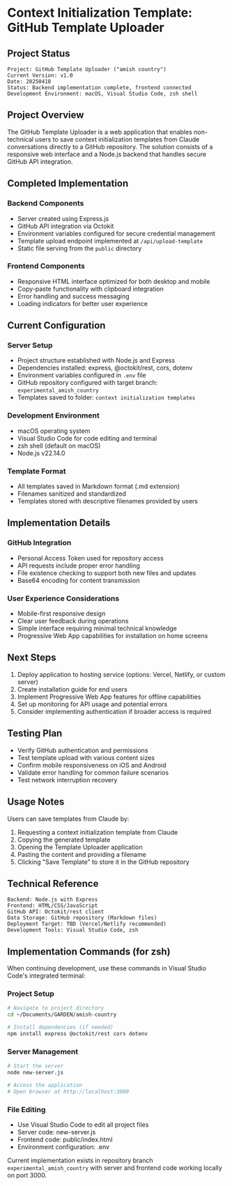 # Context Initialization Template: GitHub Template Uploader

## Project Status

```
Project: GitHub Template Uploader ("amish country")
Current Version: v1.0
Date: 20250418
Status: Backend implementation complete, frontend connected
Development Environment: macOS, Visual Studio Code, zsh shell
```

## Project Overview

The GitHub Template Uploader is a web application that enables non-technical users to save context initialization templates from Claude conversations directly to a GitHub repository. The solution consists of a responsive web interface and a Node.js backend that handles secure GitHub API integration.

## Completed Implementation

### Backend Components
- Server created using Express.js
- GitHub API integration via Octokit
- Environment variables configured for secure credential management
- Template upload endpoint implemented at `/api/upload-template`
- Static file serving from the `public` directory

### Frontend Components
- Responsive HTML interface optimized for both desktop and mobile
- Copy-paste functionality with clipboard integration
- Error handling and success messaging
- Loading indicators for better user experience

## Current Configuration

### Server Setup
- Project structure established with Node.js and Express
- Dependencies installed: express, @octokit/rest, cors, dotenv
- Environment variables configured in `.env` file
- GitHub repository configured with target branch: `experimental_amish_country`
- Templates saved to folder: `context initialization templates`

### Development Environment
- macOS operating system
- Visual Studio Code for code editing and terminal
- zsh shell (default on macOS)
- Node.js v22.14.0

### Template Format
- All templates saved in Markdown format (.md extension)
- Filenames sanitized and standardized
- Templates stored with descriptive filenames provided by users

## Implementation Details

### GitHub Integration
- Personal Access Token used for repository access
- API requests include proper error handling
- File existence checking to support both new files and updates
- Base64 encoding for content transmission

### User Experience Considerations
- Mobile-first responsive design
- Clear user feedback during operations
- Simple interface requiring minimal technical knowledge
- Progressive Web App capabilities for installation on home screens

## Next Steps

1. Deploy application to hosting service (options: Vercel, Netlify, or custom server)
2. Create installation guide for end users
3. Implement Progressive Web App features for offline capabilities
4. Set up monitoring for API usage and potential errors
5. Consider implementing authentication if broader access is required

## Testing Plan

- Verify GitHub authentication and permissions
- Test template upload with various content sizes
- Confirm mobile responsiveness on iOS and Android
- Validate error handling for common failure scenarios
- Test network interruption recovery

## Usage Notes

Users can save templates from Claude by:
1. Requesting a context initialization template from Claude
2. Copying the generated template
3. Opening the Template Uploader application
4. Pasting the content and providing a filename
5. Clicking "Save Template" to store it in the GitHub repository

## Technical Reference

```
Backend: Node.js with Express
Frontend: HTML/CSS/JavaScript
GitHub API: Octokit/rest client
Data Storage: GitHub repository (Markdown files)
Deployment Target: TBD (Vercel/Netlify recommended)
Development Tools: Visual Studio Code, zsh
```

## Implementation Commands (for zsh)

When continuing development, use these commands in Visual Studio Code's integrated terminal:

### Project Setup
```zsh
# Navigate to project directory
cd ~/Documents/GARDEN/amish-country

# Install dependencies (if needed)
npm install express @octokit/rest cors dotenv
```

### Server Management
```zsh
# Start the server
node new-server.js

# Access the application
# Open browser at http://localhost:3000
```

### File Editing
- Use Visual Studio Code to edit all project files
- Server code: new-server.js
- Frontend code: public/index.html
- Environment configuration: .env

Current implementation exists in repository branch `experimental_amish_country` with server and frontend code working locally on port 3000.